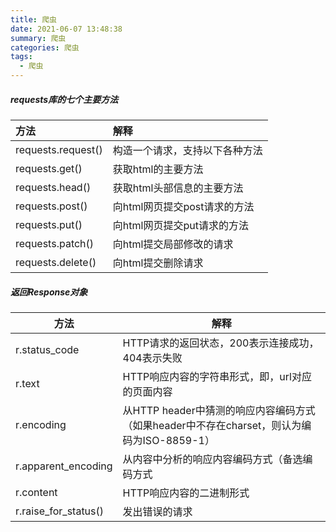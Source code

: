 ```yaml
---
title: 爬虫
date: 2021-06-07 13:48:38
summary: 爬虫
categories: 爬虫
tags:
  - 爬虫
---
```


##### requests库的七个主要方法

| 方法               | 解释                           |
| :----------------- | :----------------------------- |
| requests.request() | 构造一个请求，支持以下各种方法 |
| requests.get()     | 获取html的主要方法             |
| requests.head()    | 获取html头部信息的主要方法     |
| requests.post()    | 向html网页提交post请求的方法   |
| requests.put()     | 向html网页提交put请求的方法    |
| requests.patch()   | 向html提交局部修改的请求       |
| requests.delete()  | 向html提交删除请求             |

##### 返回Response对象

| 方法                 | 解释                                                         |
| -------------------- | ------------------------------------------------------------ |
| r.status_code        | HTTP请求的返回状态，200表示连接成功，404表示失败             |
| r.text               | HTTP响应内容的字符串形式，即，url对应的页面内容              |
| r.encoding           | 从HTTP header中猜测的响应内容编码方式（如果header中不存在charset，则认为编码为ISO-8859-1） |
| r.apparent_encoding  | 从内容中分析的响应内容编码方式（备选编码方式                 |
| r.content            | HTTP响应内容的二进制形式                                     |
| r.raise_for_status() | 发出错误的请求                                               |

